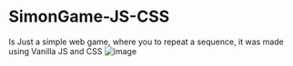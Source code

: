# SimonGame-JS-CSS
Is Just a simple web game, where you to repeat a sequence, it was made using Vanilla JS and CSS
![image](https://user-images.githubusercontent.com/73960495/155819252-d307e2d0-6444-4355-bad4-0389dbfdaab6.png)
